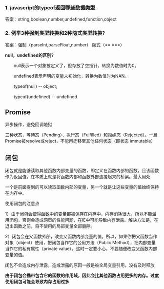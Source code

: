 ### 1. javascript的typeof返回哪些数据类型.

答案：string,boolean,number,undefined,function,object

### 2. 例举3种强制类型转换和2种隐式类型转换?

答案：强制（parseInt,parseFloat,number） 隐式（==  ===）

**null，undefined的区别?**

　　null表示一个对象被定义了，但存放了空指针，转换为数值时为0。

　　undefined表示声明的变量未初始化，转换为数值时为NAN。

　　typeof(null) -- object;

　　typeof(undefined) -- undefined

## Promise

异步操作，避免回调地狱

三种状态，等待态（Pending）、执行态（Fulfilled）和拒绝态（Rejected）。一旦Promise被resolve或reject，不能再迁移至其他任何状态（即状态 immutable）

## 闭包

闭包就是能够读取其他函数内部变量的函数，即定义在函数内部的函数，且该函数作为返回值，在本质上就是将函数内部和函数外部连接起来的桥梁。最大用处

一个是前面提到的可以读取函数内部的变量，另一个就是让这些变量的值始终保持在内存中。

使用闭包的注意点

1）由于闭包会使得函数中的变量都被保存在内存中，内存消耗很大，所以不能滥用闭包，否则会造成网页的性能问题，在IE中可能导致内存泄露。解决方法是，在退出函数之前，将不使用的局部变量全部删除。

2）闭包会在父函数外部，改变父函数内部变量的值。所以，如果你把父函数当作对象（object）使用，把闭包当作它的公用方法（Public Method），把内部变量当作它的私有属性（private value），这时一定要小心，不要随便改变父函数内部变量的值。

闭包不会造成内存泄露，造成泄露的原因一般是被全局变量引用，没有及时释放

**由于闭包会携带包含它的函数的作用域，因此会比其他函数占用更多的内存。过度使用闭包可能会导致内存占用过多**

### 